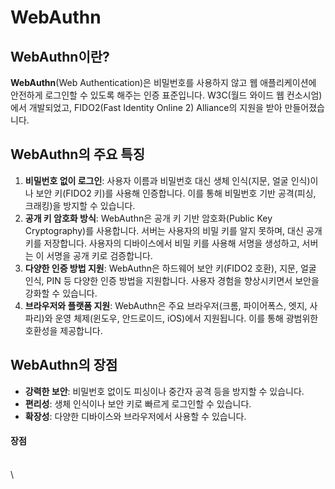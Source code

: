 # WebAuthn

## **WebAuthn이란?** <a href="#about-webauthn" id="about-webauthn"></a>

**WebAuthn**(Web Authentication)은 비밀번호를 사용하지 않고 웹 애플리케이션에 안전하게 로그인할 수 있도록 해주는 인증 표준입니다. W3C(월드 와이드 웹 컨소시엄)에서 개발되었고, FIDO2(Fast Identity Online 2) Alliance의 지원을 받아 만들어졌습니다.



## **WebAuthn의 주요 특징** <a href="#feature-of-webauthn" id="feature-of-webauthn"></a>

1. **비밀번호 없이 로그인**: 사용자 이름과 비밀번호 대신 생체 인식(지문, 얼굴 인식)이나 보안 키(FIDO2 키)를 사용해 인증합니다. 이를 통해 비밀번호 기반 공격(피싱, 크래킹)을 방지할 수 있습니다.
2. **공개 키 암호화 방식**: WebAuthn은 공개 키 기반 암호화(Public Key Cryptography)를 사용합니다. 서버는 사용자의 비밀 키를 알지 못하며, 대신 공개 키를 저장합니다. 사용자의 디바이스에서 비밀 키를 사용해 서명을 생성하고, 서버는 이 서명을 공개 키로 검증합니다.
3. **다양한 인증 방법 지원**: WebAuthn은 하드웨어 보안 키(FIDO2 호환), 지문, 얼굴 인식, PIN 등 다양한 인증 방법을 지원합니다. 사용자 경험을 향상시키면서 보안을 강화할 수 있습니다.
4. **브라우저와 플랫폼 지원**: WebAuthn은 주요 브라우저(크롬, 파이어폭스, 엣지, 사파리)와 운영 체제(윈도우, 안드로이드, iOS)에서 지원됩니다. 이를 통해 광범위한 호환성을 제공합니다.



## **WebAuthn의 장점** <a href="#pros-of-webauthn" id="pros-of-webauthn"></a>

* **강력한 보안**: 비밀번호 없이도 피싱이나 중간자 공격 등을 방지할 수 있습니다.
* **편리성**: 생체 인식이나 보안 키로 빠르게 로그인할 수 있습니다.
* **확장성**: 다양한 디바이스와 브라우저에서 사용할 수 있습니다.

#### 장점

\
\
